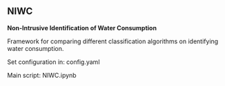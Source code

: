 ## NIWC 
__Non-Intrusive Identification of Water Consumption__

Framework for comparing different classification algorithms on identifying water consumption. 

Set configuration in: config.yaml

Main script: NIWC.ipynb

